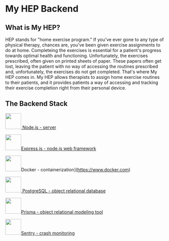 # My HEP Backend

## What is My HEP?
HEP stands for "home exercise program." If you've ever gone to any type of physical therapy, chances are, you've been given exercise assignments to do at home. Completeing the exercises is essential for a patient's progress towards optimal health and functioning. Unfortunately, the exercises prescribed, often given on printed sheets of paper. These papers often get lost, leaving the patient with no way of accessing the routines prescribed and, unfortunately, the exercises do not get completed. That's where My HEP comes in. My HEP allows therapists to assign home exercise routines to their patients, and it provides patients a way of accessing and tracking their exercise completion right from their personal device.

## The Backend Stack
[<img src="https://github.com/FortAwesome/Font-Awesome/blob/6.x/svgs/brands/node-js.svg" width="50" height="50"/> Node.js - server](https://nodejs.org/en/)

[<img src="https://assets.website-files.com/61ca3f775a79ec5f87fcf937/6202fcdee5ee8636a145a41b_1234.png" width="50" height="50"/>Express.js - node.js web framework](https://expressjs.com)

<img src="https://github.com/FortAwesome/Font-Awesome/blob/6.x/svgs/brands/docker.svg" width="50" height="50"/>Docker - containerization](https://www.docker.com) 

[<img src="https://encrypted-tbn0.gstatic.com/images?q=tbn:ANd9GcRd7DIxxjP1YvVf-XMu_3CR2OdIX9RrCCD4fQ&usqp=CAU" width="50" height="50"/> PostgreSQL - object relational database](https://www.postgresql.org)

[<img src="https://seeklogo.com/free-vector-logos/prisma" width="50" height="50"/>Prisma - object relational modeling tool](https://www.prisma.io)

[<img src="https://icon-icons.com/icon/sentry-logo/144898" width="50" height="50"/>Sentry - crash monitoring](https://sentry.io)
